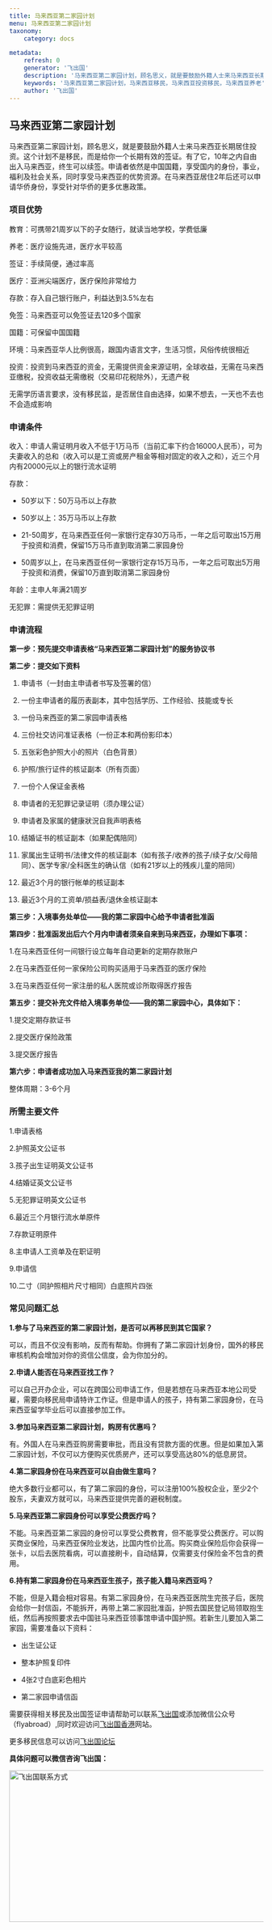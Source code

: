 ```yaml
---
title: 马来西亚第二家园计划
menu: 马来西亚第二家园计划
taxonomy:
    category: docs

metadata:
    refresh: 0
    generator: '飞出国'
    description: '马来西亚第二家园计划，顾名思义，就是要鼓励外籍人士来马来西亚长期居住投资。这个计划不是移民，而是给你一个长期有效的签证。有了它，10年之内自由出入马来西亚，终生可以续签。申请者依然是中国国籍，享受国内的身份，事业，福利及社会关系，同时享受马来西亚的优势资源。在马来西亚居住2年后还可以申请华侨身份，享受针对华侨的更多优惠政策。'
    keywords: '马来西亚第二家园计划，马来西亚移民，马来西亚投资移民，马来西亚养老'
    author: '飞出国'
---
```

## 马来西亚第二家园计划

马来西亚第二家园计划，顾名思义，就是要鼓励外籍人士来马来西亚长期居住投资。这个计划不是移民，而是给你一个长期有效的签证。有了它，10年之内自由出入马来西亚，终生可以续签。申请者依然是中国国籍，享受国内的身份，事业，福利及社会关系，同时享受马来西亚的优势资源。在马来西亚居住2年后还可以申请华侨身份，享受针对华侨的更多优惠政策。

### 项目优势

教育：可携带21周岁以下的子女随行，就读当地学校，学费低廉

养老：医疗设施先进，医疗水平较高

签证：手续简便，通过率高

医疗：亚洲尖端医疗，医疗保险非常给力

存款：存入自己银行账户，利益达到3.5%左右

免签：马来西亚可以免签证去120多个国家

国籍：可保留中国国籍

环境：马来西亚华人比例很高，跟国内语言文字，生活习惯，风俗传统很相近

投资：投资到马来西亚的资金，无需提供资金来源证明，全球收益，无需在马来西亚缴税，投资收益无需缴税（交易印花税除外），无遗产税

无需学历语言要求，没有移民监，是否居住自由选择，如果不想去，一天也不去也不会造成影响

### 申请条件

收入：申请人需证明月收入不低于1万马币（当前汇率下约合16000人民币），可为夫妻收入的总和（收入可以是工资或房产租金等相对固定的收入之和），近三个月内有20000元以上的银行流水证明

存款：

* 50岁以下：50万马币以上存款

* 50岁以上：35万马币以上存款

* 21-50周岁，在马来西亚任何一家银行定存30万马币，一年之后可取出15万用于投资和消费，保留15万马币直到取消第二家园身份

* 50周岁以上，在马来西亚任何一家银行定存15万马币，一年之后可取出5万用于投资和消费，保留10万直到取消第二家园身份

年龄：主申人年满21周岁

无犯罪：需提供无犯罪证明

### 申请流程

**第一步：预先提交申请表格“马来西亚第二家园计划”的服务协议书**

**第二步：提交如下资料**

1. 申请书（一封由主申请者书写及签署的信）

2. 一份主申请者的履历表副本，其中包括学历、工作经验、技能或专长

3. 一份马来西亚的第二家园申请表格

4. 三份社交访问准证表格（一份正本和两份影印本）

5. 五张彩色护照大小的照片（白色背景）

6. 护照/旅行证件的核证副本（所有页面）

7. 一份个人保证金表格

8. 申请者的无犯罪记录证明（须办理公证）

9. 申请者及家属的健康狀況自我声明表格

10. 结婚证书的核证副本（如果配偶陪同）

11. 家属出生证明书/法律文件的核证副本（如有孩子/收养的孩子/续子女/父母陪同）、医学专家/全科医生的确认信（如有21岁以上的残疾儿童的陪同）

12. 最近3个月的银行帐单的核证副本

13. 最近3个月的工资单/损益表/退休金核证副本

**第三步：入境事务处单位——我的第二家园中心给予申请者批准函**

**第四步：批准函发出后六个月内申请者须亲自来到马来西亚，办理如下事项：**

1.在马来西亚任何一间银行设立每年自动更新的定期存款账户

2.在马来西亚任何一家保险公司购买适用于马来西亚的医疗保险

3.在马来西亚任何一家注册的私人医院或诊所取得医疗报告

**第五步：提交补充文件给入境事务单位——我的第二家园中心，具体如下：**

1.提交定期存款证书

2.提交医疗保险政策

3.提交医疗报告

**第六步：申请者成功加入马来西亚我的第二家园计划**

整体周期：3-6个月

### 所需主要文件

1.申请表格

2.护照英文公证书

3.孩子出生证明英文公证书

4.结婚证英文公证书

5.无犯罪证明英文公证书

6.最近三个月银行流水单原件

7.存款证明原件

8.主申请人工资单及在职证明

9.申请信

10.二寸（同护照相片尺寸相同）白底照片四张

### 常见问题汇总

**1.参与了马来西亚的第二家园计划，是否可以再移民到其它国家？**

可以，而且不仅没有影响，反而有帮助。你拥有了第二家园计划身份，国外的移民审核机构会增加对你的资信公信度，会为你加分的。

**2.申请人能否在马来西亚找工作？**

可以自己开办企业，可以在跨国公司申请工作，但是若想在马来西亚本地公司受雇，需要向移民局申请特许工作证。但是申请人的孩子，持有第二家园身份，在马来西亚留学毕业后可以直接参加工作。

**3.参加马来西亚第二家园计划，购房有优惠吗？**

有。外国人在马来西亚购房需要审批，而且没有贷款方面的优惠。但是如果加入第二家园计划，不仅可以方便购买优质房产，还可以享受高达80%的低息房贷。

**4.第二家园身份在马来西亚可以自由做生意吗？**

绝大多数行业都可以，有了第二家园的身份，可以注册100%股权企业，至少2个股东，夫妻双方就可以，马来西亚提供完善的避税制度。

**5.马来西亚第二家园身份可以享受公费医疗吗？**

不能。马来西亚第二家园的身份可以享受公费教育，但不能享受公费医疗。可以购买商业保险，马来西亚保险业发达，比国内性价比高。购买商业保险后你会获得一张卡，以后去医院看病，可以直接刷卡，自动结算，仅需要支付保险金不包含的费用。

**6.持有第二家园身份在马来西亚生孩子，孩子能入籍马来西亚吗？**

不能，但是入籍会相对容易。有第二家园身份，在马来西亚医院生完孩子后，医院会给你一封信函，不能拆开，再带上第二家园批准函，护照去国民登记局领取抱生纸，然后再按照要求去中国驻马来西亚领事馆申请中国护照。若新生儿要加入第二家园，需要准备以下资料：

* 出生证公证

* 整本护照复印件

* 4张2寸白底彩色相片

* 第二家园申请信函

需要获得相关移民及出国签证申请帮助可以联系[飞出国]或添加微信公众号（flyabroad）,同时欢迎访问[飞出国香港]网站。 

更多移民信息可以访问[飞出国论坛]

[飞出国论坛]: http://bbs.fcgvisa.com?target=_blank 
[飞出国香港]: http://flyabroad.hk?target=_blank 
[飞出国]:http://flyabroad.me/contact/?target=_blank 

**具体问题可以微信咨询飞出国：**

<img src="http://wx1.sinaimg.cn/mw1024/892c310fly1fgkvndf1s9j20p008d0v3.jpg" width = "900" height = "300" alt="飞出国联系方式" align=center />